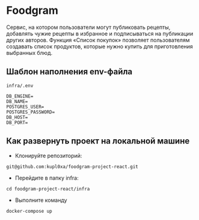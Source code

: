 # Foodgram

Сервис, на котором пользователи могут публиковать рецепты, добавлять чужие рецепты в избранное и подписываться на публикации других авторов. Функция «Список покупок» позволяет пользователям создавать список продуктов, которые нужно купить для приготовления выбранных блюд. 

## Шаблон наполнения env-файла
```
infra/.env

DB_ENGINE=
DB_NAME=
POSTGRES_USER=
POSTGRES_PASSWORD=
DB_HOST=
DB_PORT=
```

## Как развернуть проект на локальной машине
- Клонируйте репозиторий:
```
git@github.com:kupl0xa/foodgram-project-react.git
```
- Перейдите в папку infra:
```
cd foodgram-project-react/infra
```
- Выполните команду
```
docker-compose up
```